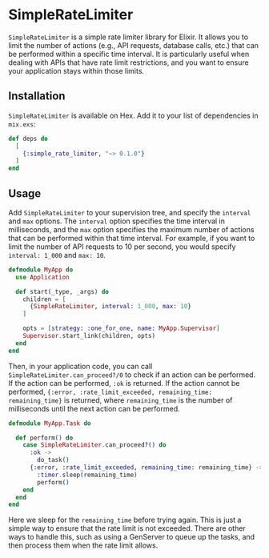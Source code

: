 # SimpleRateLimiter

`SimpleRateLimiter` is a simple rate limiter library for Elixir. It allows you to limit the number of actions (e.g., API requests, database calls, etc.) that can be performed within a specific time interval. It is particularly useful when dealing with APIs that have rate limit restrictions, and you want to ensure your application stays within those limits.

## Installation

`SimpleRateLimiter` is available on Hex. Add it to your list of dependencies in `mix.exs`:

```elixir
def deps do
  [
    {:simple_rate_limiter, "~> 0.1.0"}
  ]
end
```

## Usage

Add `SimpleRateLimiter` to your supervision tree, and specify the `interval` and `max` options. The `interval` option specifies the time interval in milliseconds, and the `max` option specifies the maximum number of actions that can be performed within that time interval. For example, if you want to limit the number of API requests to 10 per second, you would specify `interval: 1_000` and `max: 10`.

```elixir
defmodule MyApp do
  use Application

  def start(_type, _args) do
    children = [
      {SimpleRateLimiter, interval: 1_000, max: 10}
    ]

    opts = [strategy: :one_for_one, name: MyApp.Supervisor]
    Supervisor.start_link(children, opts)
  end
end
```

Then, in your application code, you can call `SimpleRateLimiter.can_proceed?/0` to check if an action can be performed. If the action can be performed, `:ok` is returned. If the action cannot be performed, `{:error, :rate_limit_exceeded, remaining_time: remaining_time}` is returned, where `remaining_time` is the number of milliseconds until the next action can be performed.

```elixir
defmodule MyApp.Task do

  def perform() do
    case SimpleRateLimiter.can_proceed?() do
      :ok ->
        do_task()
      {:error, :rate_limit_exceeded, remaining_time: remaining_time} ->
        :timer.sleep(remaining_time)
        perform()
    end
  end
end
```

Here we sleep for the `remaining_time` before trying again. This is just a simple way to ensure that the rate limit is not exceeded. There are other ways to handle this, such as using a GenServer to queue up the tasks, and then process them when the rate limit allows.


